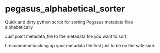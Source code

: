 # pegasus_alphabetical_sorter
Quick and dirty python script for sorting Pegasus metadata files alphabetically

Just point metadata_file to the metadata file you want to sort.

I recommend backing up your metadata file first just to be on the safe side.
